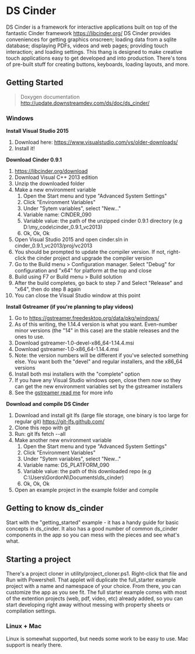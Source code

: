 # DS Cinder

DS Cinder is a framework for interactive applications built on top of the fantastic Cinder framework https://libcinder.org/  DS Cinder provides conveniences for getting graphics onscreen; loading data from a sqlite database; displaying PDFs, videos and web pages; providing touch interaction; and loading settings. This thang is designed to make creative touch applications easy to get developed and into production. There's tons of pre-built stuff for creating buttons, keyboards, loading layouts, and more. 



## Getting Started

> Doxygen documentation http://update.downstreamdev.com/ds/doc/ds_cinder/

### Windows

**Install Visual Studio 2015**

1. Download here: https://www.visualstudio.com/vs/older-downloads/
2. Install it!

**Download Cinder 0.9.1**

1. https://libcinder.org/download 
2. Download Visual C++ 2013 edition
3. Unzip the downloaded folder
4. Make a new environment variable
    1. Open the Start menu and type "Advanced System Settings"
    2. Click "Environment Variables"
    3. Under "Sytem variables", select "New..."
    4. Variable name: CINDER_090
    5. Variable value: the path of the unzipped cinder 0.9.1 directory (e.g D:\my_code\cinder_0.9.1_vc2013)
    6. Ok, Ok, Ok
5. Open Visual Studio 2015 and open cinder.sln in cinder_0.9.1_vc2013/proj/vc2013
6. You should be prompted to update the compiler version. If not, right-click the cinder project and upgrade the compiler version
7. Go to the Build menu > Configuration manager. Select "Debug" for configuration and "x64" for platform at the top and close
8. Build using F7 or Build menu > Build solution
9. After the build completes, go back to step 7 and Select "Release" and "x64", then do step 8 again
10. You can close the Visual Studio window at this point

**Install Gstreamer (if you're planning to play videos)**

1. Go to https://gstreamer.freedesktop.org/data/pkg/windows/
2. As of this writing, the 1.14.4 version is what you want. Even-number minor versions (the "14" in this case) are the stable releases and the ones to use.
3. Download gstreamer-1.0-devel-x86_64-1.14.4.msi
4. Download gstreamer-1.0-x86_64-1.14.4.msi
5. Note: the version numbers will be different if you've selected something else. You want both the "devel" and regular installers, and the x86_64 versions
6. Install both msi installers with the "complete" option
7. If you have any Visual Studio windows open, close them now so they can get the new environment variables set by the gstreamer installers
8. See the [gstreamer read me](https://github.com/Downstream/ds_cinder/blob/develop/projects/video/gstreamer-1.0/README.md) for more info

**Download and compile DS Cinder**

1. Download and install git lfs (large file storage, one binary is too large for regular git) https://git-lfs.github.com/
2. Clone this repo with git
3. Run: git lfs fetch --all
4. Make another new environment variable
    1. Open the Start menu and type "Advanced System Settings"
    2. Click "Environment Variables"
    3. Under "Sytem variables", select "New..."
    4. Variable name: DS_PLATFORM_090
    5. Variable value: the path of this downloaded repo (e.g C:\Users\GordonN\Documents\ds_cinder)
    6. Ok, Ok, Ok
5. Open an example project in the example folder and compile
  
## Getting to know ds_cinder

Start with the "getting_started" example - it has a handy guide for basic concepts in ds_cinder. It also has a good number of common ds_cinder components in the app so you can mess with the pieces and see what's what.
  
## Starting a project

There's a project cloner in utility/project_cloner.ps1. Right-click that file and Run with Powershell. That applet will duplicate the full_starter example project with a name and namespace of your choice. From there, you can customize the app as you see fit. The full starter example comes with most of the extention projects (web, pdf, video, etc) already added, so you can start developing right away without messing with property sheets or compilation settings. 

### Linux + Mac

Linux is somewhat supported, but needs some work to be easy to use. Mac support is nearly there. 
